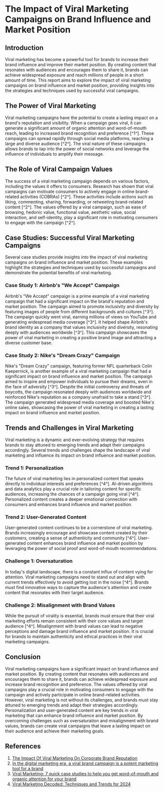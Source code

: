 # The Impact of Viral Marketing Campaigns on Brand Influence and Market Position

## Introduction

Viral marketing has become a powerful tool for brands to increase their brand influence and improve their market position. By creating content that resonates with audiences and encourages them to share it, brands can achieve widespread exposure and reach millions of people in a short amount of time. This report aims to explore the impact of viral marketing campaigns on brand influence and market position, providing insights into the strategies and techniques used by successful viral campaigns.

## The Power of Viral Marketing

Viral marketing campaigns have the potential to create a lasting impact on a brand's reputation and visibility. When a campaign goes viral, it can generate a significant amount of organic attention and word-of-mouth reach, leading to increased brand recognition and preference [^1^]. These campaigns can spread rapidly through social media platforms, reaching a large and diverse audience [^2^]. The viral nature of these campaigns allows brands to tap into the power of social networks and leverage the influence of individuals to amplify their message.

## The Role of Viral Campaign Values

The success of a viral marketing campaign depends on various factors, including the values it offers to consumers. Research has shown that viral campaigns can motivate consumers to actively engage in online brand-related activities (COBRAs) [^2^]. These activities include actions such as liking, commenting, sharing, forwarding, or retweeting brand-related content [^2^]. The values offered by a viral campaign, such as ease of browsing, hedonic value, functional value, aesthetic value, social interaction, and self-identity, play a significant role in motivating consumers to engage with the campaign [^2^].

## Case Studies: Successful Viral Marketing Campaigns

Several case studies provide insights into the impact of viral marketing campaigns on brand influence and market position. These examples highlight the strategies and techniques used by successful campaigns and demonstrate the potential benefits of viral marketing.

### Case Study 1: Airbnb's "We Accept" Campaign

Airbnb's "We Accept" campaign is a prime example of a viral marketing campaign that had a significant impact on the brand's reputation and market position. The campaign aimed to promote inclusivity and diversity by featuring images of people from different backgrounds and cultures [^3^]. The campaign quickly went viral, earning millions of views on YouTube and generating widespread media coverage [^3^]. It helped shape Airbnb's brand identity as a company that values inclusivity and diversity, resonating deeply with audiences worldwide [^3^]. This campaign showcases the power of viral marketing in creating a positive brand image and attracting a diverse customer base.

### Case Study 2: Nike's "Dream Crazy" Campaign

Nike's "Dream Crazy" campaign, featuring former NFL quarterback Colin Kaepernick, is another example of a viral marketing campaign that had a significant impact on brand influence and market position. The campaign aimed to inspire and empower individuals to pursue their dreams, even in the face of adversity [^3^]. Despite the initial controversy and threats of boycotts, the campaign resonated deeply with audiences worldwide and reinforced Nike's reputation as a company unafraid to take a stand [^3^]. The campaign generated widespread media coverage and boosted Nike's online sales, showcasing the power of viral marketing in creating a lasting impact on brand influence and market position.

## Trends and Challenges in Viral Marketing

Viral marketing is a dynamic and ever-evolving strategy that requires brands to stay attuned to emerging trends and adapt their campaigns accordingly. Several trends and challenges shape the landscape of viral marketing and influence its impact on brand influence and market position.

### Trend 1: Personalization

The future of viral marketing lies in personalized content that speaks directly to individual interests and preferences [^4^]. AI-driven algorithms and data analytics play a crucial role in tailoring content for specific audiences, increasing the chances of a campaign going viral [^4^]. Personalized content creates a deeper emotional connection with consumers and enhances brand influence and market position.

### Trend 2: User-Generated Content

User-generated content continues to be a cornerstone of viral marketing. Brands increasingly encourage and showcase content created by their customers, creating a sense of authenticity and community [^4^]. User-generated content enhances brand influence and market position by leveraging the power of social proof and word-of-mouth recommendations.

### Challenge 1: Oversaturation

In today's digital landscape, there is a constant influx of content vying for attention. Viral marketing campaigns need to stand out and align with current trends effectively to avoid getting lost in the noise [^4^]. Brands must find innovative ways to capture the audience's attention and create content that resonates with their target audience.

### Challenge 2: Misalignment with Brand Values

While the pursuit of virality is essential, brands must ensure that their viral marketing efforts remain consistent with their core values and target audience [^4^]. Misalignment with brand values can lead to negative perceptions and damage brand influence and market position. It is crucial for brands to maintain authenticity and ethical practices in their viral marketing campaigns.

## Conclusion

Viral marketing campaigns have a significant impact on brand influence and market position. By creating content that resonates with audiences and encourages them to share it, brands can achieve widespread exposure and increase brand recognition and preference. The values offered by viral campaigns play a crucial role in motivating consumers to engage with the campaign and actively participate in online brand-related activities. However, viral marketing is not without its challenges, and brands must stay attuned to emerging trends and adapt their strategies accordingly. Personalization and user-generated content are key trends in viral marketing that can enhance brand influence and market position. By overcoming challenges such as oversaturation and misalignment with brand values, brands can create viral campaigns that leave a lasting impact on their audience and achieve their marketing goals.

## References

1. [The Impact Of Viral Marketing On Corporate Brand Reputation](https://www.researchgate.net/publication/297747214_The_Impact_Of_Viral_Marketing_On_Corporate_Brand_Reputation)
2. [In the digital marketing era, a viral brand campaign is a potent marketing tool for a brand](https://www.nature.com/articles/s41599-024-02819-7)
3. [Viral Marketing: 7 quick case studies to help you get word-of-mouth and organic attention for your brand](https://www.marketingsherpa.com/article/case-study/viral-marketing-word-of-mouth-organic-case-studies)
4. [Viral Marketing Decoded: Techniques and Trends for 2024](https://www.brainito.com/blog/viral-marketing-decoded-techniques-and-trends-for-2024)